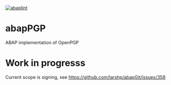 [![abaplint](http://abaplint.org/badges/larshp/abapPGP)](http://abaplint.org/project/larshp/abapPGP)

# abapPGP
ABAP implementation of OpenPGP

# Work in progresss

Current scope is signing, see https://github.com/larshp/abapGit/issues/358
